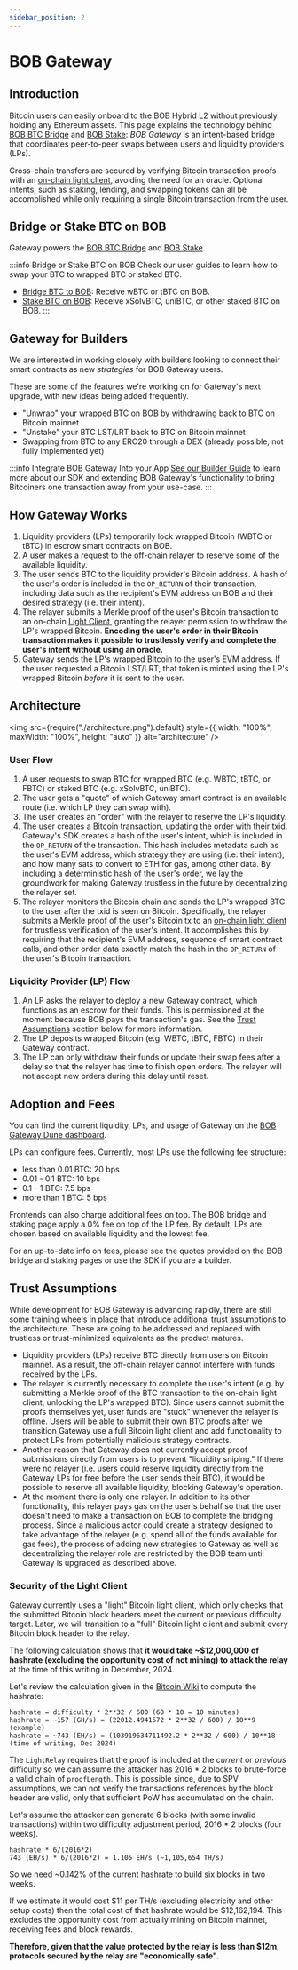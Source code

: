```yaml
---
sidebar_position: 2
---
```


# BOB Gateway

## Introduction

Bitcoin users can easily onboard to the BOB Hybrid L2 without previously holding any Ethereum assets. This page explains the technology behind [BOB BTC Bridge](https://app.gobob.xyz/en?type=deposit&network=bitcoin&receive=WBTC) and [BOB Stake](https://app.gobob.xyz/en/stake): _BOB Gateway_ is an intent-based bridge that coordinates peer-to-peer swaps between users and liquidity providers (LPs).

Cross-chain transfers are secured by verifying Bitcoin transaction proofs with an [on-chain light client](/learn/builder-guides/relay), avoiding the need for an oracle. Optional intents, such as staking, lending, and swapping tokens can all be accomplished while only requiring a single Bitcoin transaction from the user.

## Bridge or Stake BTC on BOB

Gateway powers the [BOB BTC Bridge](https://app.gobob.xyz/en?type=deposit&network=bitcoin&receive=WBTC) and [BOB Stake](https://app.gobob.xyz/en/stake).

:::info Bridge or Stake BTC on BOB
Check our user guides to learn how to swap your BTC to wrapped BTC or staked BTC.
- [Bridge BTC to BOB](/learn/user-guides/onboard-to-bob/bob-gateway/): Receive wBTC or tBTC on BOB.
- [Stake BTC on BOB](/learn/user-guides/stake-btc/): Receive xSolvBTC, uniBTC, or other staked BTC on BOB.
:::

## Gateway for Builders

We are interested in working closely with builders looking to connect their smart contracts as new _strategies_ for BOB Gateway users.

These are some of the features we're working on for Gateway's next upgrade, with new ideas being added frequently.

- "Unwrap" your wrapped BTC on BOB by withdrawing back to BTC on Bitcoin mainnet
- "Unstake" your BTC LST/LRT back to BTC on Bitcoin mainnet
- Swapping from BTC to any ERC20 through a DEX (already possible, not fully implemented yet)

:::info Integrate BOB Gateway Into your App
[See our Builder Guide](/learn/builder-guides/gateway) to learn more about our SDK and extending BOB Gateway's functionality to bring Bitcoiners one transaction away from your use-case.
:::

## How Gateway Works

1. Liquidity providers (LPs) temporarily lock wrapped Bitcoin (WBTC or tBTC) in escrow smart contracts on BOB.
1. A user makes a request to the off-chain relayer to reserve some of the available liquidity.
1. The user sends BTC to the liquidity provider's Bitcoin address. A hash of the user's order is included in the `OP_RETURN` of their transaction, including data such as the recipient's EVM address on BOB and their desired strategy (i.e. their intent).
1. The relayer submits a Merkle proof of the user's Bitcoin transaction to an on-chain [Light Client](/learn/builder-guides/relay), granting the relayer permission to withdraw the LP's wrapped Bitcoin. **Encoding the user's order in their Bitcoin transaction makes it possible to trustlessly verify and complete the user's intent without using an oracle.**
1. Gateway sends the LP's wrapped Bitcoin to the user's EVM address. If the user requested a Bitcoin LST/LRT, that token is minted using the LP's wrapped Bitcoin _before_ it is sent to the user.

## Architecture

<img
src={require("./architecture.png").default}
style={{ width: "100%", maxWidth: "100%", height: "auto" }}
alt="architecture"
/>

### User Flow

1. A user requests to swap BTC for wrapped BTC (e.g. WBTC, tBTC, or FBTC) or staked BTC (e.g. xSolvBTC, uniBTC).
1. The user gets a "quote" of which Gateway smart contract is an available route (i.e. which LP they can swap with).
1. The user creates an "order" with the relayer to reserve the LP's liquidity.
1. The user creates a Bitcoin transaction, updating the order with their txid. Gateway's SDK creates a hash of the user's intent, which is included in the `OP_RETURN` of the transaction. This hash includes metadata such as the user's EVM address, which strategy they are using (i.e. their intent), and how many sats to convert to ETH for gas, among other data. By including a deterministic hash of the user's order, we lay the groundwork for making Gateway trustless in the future by decentralizing the relayer set.
1. The relayer monitors the Bitcoin chain and sends the LP's wrapped BTC to the user after the txid is seen on Bitcoin. Specifically, the relayer submits a Merkle proof of the user's Bitcoin tx to an [on-chain light client](/learn/builder-guides/relay) for trustless verification of the user's intent. It accomplishes this by requiring that the recipient's EVM address, sequence of smart contract calls, and other order data exactly match the hash in the `OP_RETURN` of the user's Bitcoin transaction.

### Liquidity Provider (LP) Flow

1. An LP asks the relayer to deploy a new Gateway contract, which functions as an escrow for their funds. This is permissioned at the moment because BOB pays the transaction's gas. See the [Trust Assumptions](#trust-assumptions) section below for more information.
2. The LP deposits wrapped Bitcoin (e.g. WBTC, tBTC, FBTC) in their Gateway contract.
3. The LP can only withdraw their funds or update their swap fees after a delay so that the relayer has time to finish open orders. The relayer will not accept new orders during this delay until reset.

## Adoption and Fees

You can find the current liquidity, LPs, and usage of Gateway on the [BOB Gateway Dune dashboard](https://dune.com/bob_collective/gateway).

LPs can configure fees. Currently, most LPs use the following fee structure:

- less than 0.01 BTC: 20 bps
- 0.01 - 0.1 BTC: 10 bps
- 0.1 - 1 BTC: 7.5 bps
- more than 1 BTC: 5 bps

Frontends can also charge additional fees on top. The BOB bridge and staking page apply a 0% fee on top of the LP fee. By default, LPs are chosen based on available liquidity and the lowest fee.

For an up-to-date info on fees, please see the quotes provided on the BOB bridge and staking pages or use the SDK if you are a builder.

## Trust Assumptions

While development for BOB Gateway is advancing rapidly, there are still some training wheels in place that introduce additional trust assumptions to the architecture. These are going to be addressed and replaced with trustless or trust-minimized equivalents as the product matures.

- Liquidity providers (LPs) receive BTC directly from users on Bitcoin mainnet. As a result, the off-chain relayer cannot interfere with funds received by the LPs.
- The relayer is currently necessary to complete the user's intent (e.g. by submitting a Merkle proof of the BTC transaction to the on-chain light client, unlocking the LP's wrapped BTC). Since users cannot submit the proofs themselves yet, user funds are "stuck" whenever the relayer is offline. Users will be able to submit their own BTC proofs after we transition Gateway use a full Bitcoin light client and add functionality to protect LPs from potentially malicious strategy contracts.
- Another reason that Gateway does not currently accept proof submissions directly from users is to prevent "liquidity sniping." If there were no relayer (i.e. users could reserve liquidity directly from the Gateway LPs for free before the user sends their BTC), it would be possible to reserve all available liquidity, blocking Gateway's operation.
- At the moment there is only one relayer. In addition to its other functionality, this relayer pays gas on the user's behalf so that the user doesn't need to make a transaction on BOB to complete the bridging process. Since a malicious actor could create a strategy designed to take advantage of the relayer (e.g. spend all of the funds available for gas fees), the process of adding new strategies to Gateway as well as decentralizing the relayer role are restricted by the BOB team until Gateway is upgraded as described above.

### Security of the Light Client

Gateway currently uses a "light" Bitcoin light client, which only checks that the submitted Bitcoin block headers meet the current or previous difficulty target. Later, we will transition to a "full" Bitcoin light client and submit every Bitcoin block header to the relay.

The following calculation shows that **it would take ~$12,000,000 of hashrate (excluding the opportunity cost of not mining) to attack the relay** at the time of this writing in December, 2024.

Let's review the calculation given in the [Bitcoin Wiki](https://en.bitcoin.it/wiki/Difficulty) to compute the hashrate:

```
hashrate = difficulty * 2**32 / 600 (60 * 10 = 10 minutes)
hashrate = ~157 (GH/s) = (22012.4941572 * 2**32 / 600) / 10**9 (example)
hashrate = ~743 (EH/s) = (103919634711492.2 * 2**32 / 600) / 10**18 (time of writing, Dec 2024)
```

The `LightRelay` requires that the proof is included at the _current_ or _previous_ difficulty so we can assume the attacker has 2016 \* 2 blocks to brute-force a valid chain of `proofLength`.
This is possible since, due to SPV assumptions, we can not verify the transactions references by the block header are valid, only that sufficient PoW has accumulated on the chain.

Let's assume the attacker can generate 6 blocks (with some invalid transactions) within two difficulty adjustment period, 2016 \* 2 blocks (four weeks).

```
hashrate * 6/(2016*2)
743 (EH/s) * 6/(2016*2) = 1.105 EH/s (~1,105,654 TH/s)
```

So we need ~0.142% of the current hashrate to build six blocks in two weeks.

If we estimate it would cost $11 per TH/s (excluding electricity and other setup costs) then the total cost of that hashrate would be $12,162,194.
This excludes the opportunity cost from actually mining on Bitcoin mainnet, receiving fees and block rewards.

**Therefore, given that the value protected by the relay is less than $12m, protocols secured by the relay are "economically safe".**
